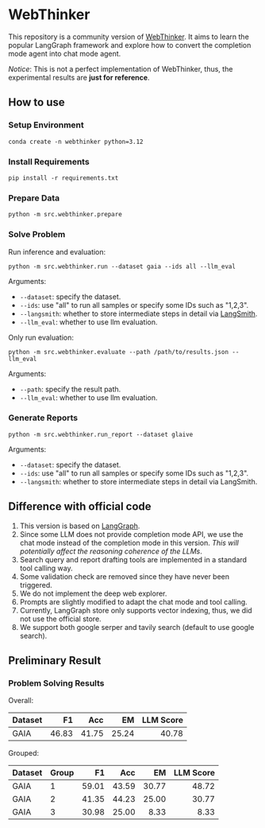 # WebThinker

This repository is a community version of [WebThinker](https://github.com/RUC-NLPIR/WebThinker).
It aims to learn the popular LangGraph framework and explore how to convert the completion mode agent into chat mode agent.

*Notice*: This is not a perfect implementation of WebThinker,
thus, the experimental results are **just for reference**.

## How to use

### Setup Environment

```shell
conda create -n webthinker python=3.12
```

### Install Requirements

```shell
pip install -r requirements.txt
```

### Prepare Data

```shell
python -m src.webthinker.prepare
```

### Solve Problem

Run inference and evaluation:

```shell
python -m src.webthinker.run --dataset gaia --ids all --llm_eval
```

Arguments:

- `--dataset`: specify the dataset.
- `--ids`: use "all" to run all samples or specify some IDs such as "1,2,3".
- `--langsmith`: whether to store intermediate steps in detail via [LangSmith](https://www.langchain.com/langsmith).
- `--llm_eval`: whether to use llm evaluation.

Only run evaluation:

```shell
python -m src.webthinker.evaluate --path /path/to/results.json --llm_eval
```

Arguments:

- `--path`: specify the result path.
- `--llm_eval`: whether to use llm evaluation.

### Generate Reports

```shell
python -m src.webthinker.run_report --dataset glaive
```

Arguments:

- `--dataset`: specify the dataset.
- `--ids`: use "all" to run all samples or specify some IDs such as "1,2,3".
- `--langsmith`: whether to store intermediate steps in detail via LangSmith.

## Difference with official code

1. This version is based on [LangGraph](https://langchain-ai.github.io/langgraph/).
2. Since some LLM does not provide completion mode API, we use the chat mode instead of the completion mode in this version. *This will potentially affect the reasoning coherence of the LLMs*.
3. Search query and report drafting tools are implemented in a standard tool calling way.
4. Some validation check are removed since they have never been triggered.
5. We do not implement the deep web explorer.
6. Prompts are slightly modified to adapt the chat mode and tool calling.
7. Currently, LangGraph store only supports vector indexing, thus, we did not use the official store.
8. We support both google serper and tavily search (default to use google search).

## Preliminary Result

### Problem Solving Results

Overall:

| Dataset |    F1 |   Acc |    EM | LLM Score |
| ------- | ----: | ----: | ----: | --------: |
| GAIA    | 46.83 | 41.75 | 25.24 |     40.78 |

Grouped:

| Dataset | Group |    F1 |   Acc |    EM | LLM Score |
| ------- | ----- | ----: | ----: | ----: | --------: |
| GAIA    | 1     | 59.01 | 43.59 | 30.77 |     48.72 |
| GAIA    | 2     | 41.35 | 44.23 | 25.00 |     30.77 |
| GAIA    | 3     | 30.98 | 25.00 |  8.33 |      8.33 |
